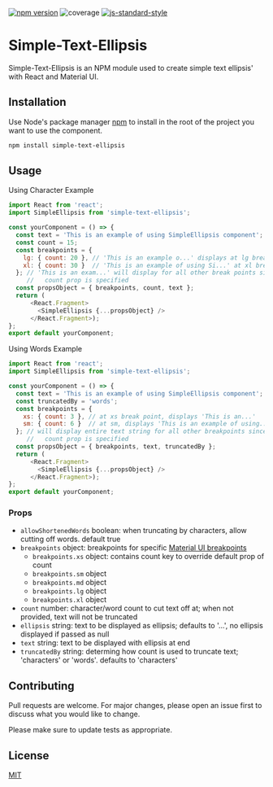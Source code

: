 [![npm version](https://badge.fury.io/js/simple-text-ellipsis.svg)](https://badge.fury.io/js/simple-text-ellipsis) ![coverage](https://img.shields.io/badge/code%20coverage-100%25-blue) [![js-standard-style](https://img.shields.io/badge/code%20style-standard-brightgreen.svg)](http://standardjs.com)

# Simple-Text-Ellipsis #

Simple-Text-Ellipsis is an NPM module used to create simple text ellipsis' with React and Material UI.

## Installation

Use Node's package manager [npm](https://docs.npmjs.com/) to install in the root of the project you want to use the component.

```bash
npm install simple-text-ellipsis
```

## Usage

Using Character Example
```javascript
import React from 'react';
import SimpleEllipsis from 'simple-text-ellipsis';

const yourComponent = () => {
  const text = 'This is an example of using SimpleEllipsis component';
  const count = 15;
  const breakpoints = {
    lg: { count: 20 }, // 'This is an example o...' displays at lg break point
    xl: { count: 30 }  // 'This is an example of using Si...' at xl break point
  }; // 'This is an exam...' will display for all other break points since
     //   count prop is specified
  const propsObject = { breakpoints, count, text };
  return (
      <React.Fragment>
        <SimpleEllipsis {...propsObject} />
      </React.Fragment>);
};
export default yourComponent;
```

Using Words Example
```javascript
import React from 'react';
import SimpleEllipsis from 'simple-text-ellipsis';

const yourComponent = () => {
  const text = 'This is an example of using SimpleEllipsis component';
  const truncatedBy = 'words';
  const breakpoints = {
    xs: { count: 3 }, // at xs break point, displays 'This is an...'
    sm: { count: 6 }  // at sm, displays 'This is an example of using...'
  }; // will display entire text string for all other breakpoints since no
     //   count prop is specified
  const propsObject = { breakpoints, text, truncatedBy };
  return (
      <React.Fragment>
        <SimpleEllipsis {...propsObject} />
      </React.Fragment>);
};
export default yourComponent;
```

### Props
- ```allowShortenedWords``` boolean: when truncating by characters, allow cutting off words. default true
- ```breakpoints``` object: breakpoints for specific [Material UI breakpoints](https://material-ui.com/customization/breakpoints/)
  - ```breakpoints.xs``` object: contains count key to override default prop of count
  - ```breakpoints.sm``` object
  - ```breakpoints.md``` object
  - ```breakpoints.lg``` object
  - ```breakpoints.xl``` object
- ```count``` number: character/word count to cut text off at; when not provided, text will not be truncated
- ```ellipsis``` string: text to be displayed as ellipsis; defaults to '...', no ellipsis displayed if passed as null
- ```text``` string: text to be displayed with ellipsis at end
- ```truncatedBy``` string: determing how count is used to truncate text; 'characters' or 'words'. defaults to 'characters'

## Contributing
Pull requests are welcome. For major changes, please open an issue first to discuss what you would like to change.

Please make sure to update tests as appropriate.

## License
[MIT](https://choosealicense.com/licenses/mit/)
